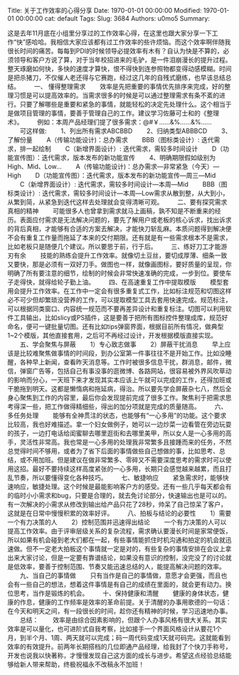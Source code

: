 Title: 关于工作效率的心得分享
Date: 1970-01-01 00:00:00
Modified: 1970-01-01 00:00:00
cat: default
Tags: 
Slug: 3684
Authors: u0mo5 
Summary: 

这是去年11月底在小组里分享过的工作效率心得，在这里也跟大家分享一下工作“快”感哈哈。我相信大家应该都有过工作效率的些许烦恼。而这个效率啊伴随我很长时间的痛苦。每每到PDI的时候领导必提效率有木有？自认为快是不算的，必须领导和客户方说了算，对于当年校招进来的毛驴，是一件泪崩漫长的提升过程。整天琢磨如何快，多快的速度才算快，恨不得快到连参照物都变得动感模糊。时间是把杀猪刀，不仅催人老还得与它赛跑，经过这几年的自残式磨练，也早该总结总结。
　　一、 懂得整理需求
　　效率是先把重要的事情优先排序来完成，好的整理习惯是可以提高效率的。当需求很多的时候是可以通过整理需求有条不紊的进行。只要了解哪些是重要和紧急的事情，就能轻松的决定先处理什么。这个相当于是做项目管理的事情，要善于管理自己的工作。建议学习佐藤可士和的《整理术》。
　　例如：本周产品经理们提了很多需求：@#￥……&amp;%……&amp;%……
　　可这样做:
　　1、列出所有需求ABCBBD
　　2、归纳类型ABBBCD
　　3、了解份量
　　A（传输功能设计)：总办需求
　　BBB（图标类设计）: 迭代需求，排一起绘制
　　C（新增界面设计）: 迭代需求，需较多时间设计
　　D（功能宣传图）：迭代需求，版本发布的新功能宣传
　　4、明确期限假如级别为High、Mid、Low…
　　A（传输功能设计)：总办需求—非常紧急（今天）—High
　　D（功能宣传图）：迭代需求，版本发布的新功能宣传—周三—Mid
　　C（新增界面设计）: 迭代需求，需较多时间设计—本周—Mid
　　BBB（图标类设计）: 迭代需求，需较多时间设计—本周—Low需求从散到整，从大到小，从繁到简，从紧急到迭代这样去处理就会变得清晰可观。
　　二、要有探究需求真相的精神
　　可能很多人也曾拿到需求就马上画稿，孰不知是不断重来的经历。表面应付需求是无法解决问题的，要先了解用户或老板的核心诉求，找出诉求的背后真相，才能够有合适的方案去解决，才能快刀斩乱麻。本质问题得到解决便不会有重复工作量而拖延了本来的交付期限。还有就是有一些需求根本不是需求，比如老板只是随便几个建议。所以要思于前，行于后。
　　三、练好刀工才能游刃有余
　　技能的熟练会提升工作效率。就像切土豆丝，要切成厚薄、细条一致又要快，那是必须有一双好刀手。做图也一样，就像画图标，要好质量的呈现，你明确了所有要注意的细节，绘制的时候会非常快速准确的完成，一步到位。要使车子走得快，就得给轮子勤上油。
　　四、在高速重复工作中提取模版
　　模型套用会提升工作效率。在工作中一定会有很多重复式工作，比如标注规范和切图这样必不可少但却繁琐没营养的工作，可以提取模型工具去套用快速完成。规范标注，可以根据同类窗口、内容统一规范而不要再差异设计和重复标注。切图可以利用软件工具输出，比如slicy或PS插件，这是要善于把所有图标控件整理成库，规范好命名，便可一键批量切图。还有比如tips弹窗界面，根据目前所有情况，做典型1~2个模版，其他直接套用，之后可不再经过设计，开发根据模版直接实现。
　　五、学会聚焦与屏蔽
　　1）专心致志做事
　　2）屏蔽干扰消息
　　早上应该是比较难聚焦做事情的时间段，到办公室第一件事往往不是开始工作。比如没睡醒，各种早上新闻，查看昨天消息等。工作时被很多信息干扰，群消息，邮件，微信，弹窗广告等，包括自己有事没事的逛微博、各路网站，很容易被外界风吹草动的影响而分心，一天班下来才发现其实本应该上午就可以完成的工作，还得加班或干脆拖到明天。这都是懒惰病和拖延病，得治。所以要先学会屏蔽杂七八，然后全身心聚焦到工作的内容里，最后你会发现提前完成了很多工作。聚焦利于把需求思考得深一些，把工作做得精细些，得出的加分项就是完成的质量随高。
　　六、多任务处理
　　能够有全神贯注的状态，也能够有“一心多用”的功能。这个要求比较高，我也好难描述。拿一个妇女做例子，她可以一边炒菜一边看管在旁边玩耍的孩子，一边打电话给闺蜜聊去哪里逛街和去哪里美甲，所以女人是一心多用的高手，灵活性非常高。我也常是一心多用的处理我非常繁多且接踵而来的任务，不然总觉得时间不够用，或者为了省下后面的事情做些自己想做的事，比如思考、总结，或不用加班。但是建议在做非常繁多、零碎又不需要深度思考的需求时可以使用这招。最好不要持续这样高度紧张的一心多用，长期只会感觉越来越累，而且打乱节奏，所以要懂得变化各种技巧。
　　七、敏捷响应
　　紧急需求时，能够快速响应，敏捷处理。这个时候是最能影响客户方的感受。还有一些几乎每天都会有的临时小小需求和bug，只要是合理的，就去免讨论部分，快速输出也是可以的。有一次解决的小需求从修改到输出给产品只花了28秒，帅呆了自己惊呆了客户，这就是在日常中慢慢积累的效率好评。
　　八、拍板与结论的必要性
　　1）需要一个有力决策的人
　　2）控制范围并迅速得出结论
　　一个有力决策的人可以提高工作效率。由于评审层级关系的复杂流程，需求确认要漫长时间是家常便饭，所以如果有机会碰到老大们都在一起，有些事情能抓住时机沟通和拍定的机会就迅速做。但不一定老大拍板这个事情就一定是对的，有些复杂的事情安排在会议上拿出来大家讨论，但是一定要有靠谱结论，如果没有意识的控制，没完没了的讨论就是低效率，要善于控制范围、节奏又能迅速总结的人，能提高解决问题的效率。
　　九、当自己的事情做
　　只有当作是自己的事情做，意愿才会更强，而且也会有一些自己的想法，想着这件事情是有自己的成绩在里面的，就会更有动力。换位思考，当作是锻炼的机会。
　　十、保持健康和清醒
　　健康的身体状态，健康的作息，健康的工作频率是效率的革命前提。关于清醒的办事用歌德的一句话：在今天和明天之间，有一段很长的时间，趁你还有精神的时候，学习迅速地办事。
　　总结：
　　效率是由综合因素影响的，但跟个人办事风格有很大关系。其实效率是可以量化，也可进阶式自我考察，比如接手一个界面风格设计从要花1个月，到半个月、1周、两天就可以完成；码一周代码变成1天就可码完。这就能看到效率的有效提升。前两年长期搭档的几位即通产品经理，给我封了个快刀手称号，开发也说我以快著称，才慢慢发现自己这方面的成长与进步。希望这点经验总结能够给新人带来帮助，终极祝福永不改稿永不加班！
